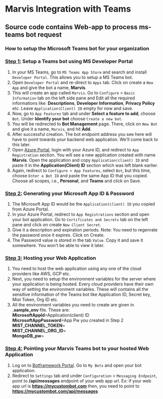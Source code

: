 # Marvis Integration with Teams
## Source code contains Web-app to process ms-teams bot request

### How to setup the Microsoft Teams bot for your organization

### <u>Step 1:</u> Setup a Teams bot using MS Developer Portal
1. In your MS Teams, go to `MS Teams App Store` and search and install `Developer Portal`. This allows you to setup a MS Teams bot.
2. Open `Developer Portal` and re-direct to `Apps` tab. Click on create a `New App` and give the bot a name, **Marvis**.
3. This will create an app called `Marvis`. Go to `Configure` > `Basic Information` tab on the left side pane and Edit all the required informations like: **Descriptions**, **Developer Information**, **Privacy Policy** etc. Leave  `Application(Client) ID` empty for now and save.
4. Now, go to `App Features` tab and under **Select a feature to add**, choose `Bot`. Under **Identify your bot** choose `Create a new bot`.
5. You will be redirected to **Bot Management** page. There, click on `New Bot` and give it a name, `Marvis`, and hit **Add**.
6. After successful creation. The bot endpoint address you see here will have to point towards your backend web application. We'll come back to this later.
7. Open [Azure Portal](portal.azure.com), login with your Azure ID, and redirect to `App Registration` section. You will see a new application created with name **Marvis**. Open the application and copy `Application(client) ID` and paste it in the **Application(Client) ID** section which was left blank earlier.
8. Again, redirect to `Configure > App Features`, select `Bot`, but this time, choose `Enter a Bot ID` and paste the same App ID that you copied. Choose all scopes, i.e., **Personal**, and **Teams** and click on Save.


### <u>Step 2:</u> Generating your Microsoft App ID & Password
1. The Microsoft App ID would be the `Application(client) ID` you copied from Azure Portal.
2. In your Azure Portal, redirect to `App Registrations` section and open your bot application. Go to `Certificates and Secrets` tab on the left pane and click on create `New Client Secret`.
3. Give it a description and expiration periods. Note: You need to regenrate the password once it expires. Click on Create.
4. The Password value is stored in the tab `Value`. Copy it and save it somewhere. You won't be able to view it later.


### <u>Step 3:</u> Hosting your Web Application
1. You need to host the web application using any one of the cloud providers like AWS, GCP etc.
2. Next, you need to setup the environment variables for the server where your application is being hosted. Every cloud providers have their own way of setting the environment variables. These will contains all the sensitive information of the Teams bot like Application ID, Secret key, Mist Token, Org ID etc.
3. All the environment variables you need to create are given in **.sample_env** file. These are:<br>
    **MicrosoftAppId**=Application(client) ID<br>
    **MicrosoftAppPassword**=App Pw you created in Step 2<br>
    **MIST_CHANNEL_TOKEN**=<br>
    **MIST_CHANNEL_ORG_ID**=<br>
    **MongoDB_pw**=<br>


### <u>Step 4:</u> Pointing your Marvis Teams bot to your hosted Web Application
1. Log on to [Botframework Portal](https://dev.botframework.com). Go to `My Bots` and open your bot application.
2. Redirect to `Settings` tab and under `Configuration` > `Messaging Endpoint`, point to **/api/messages** endpoint of your web app url. Ex: if your web app url is **https://mycustombot.com** then, you need to point to **https://mycustombot.com/api/messages**
